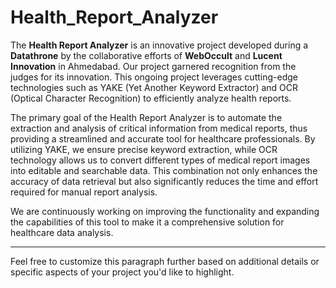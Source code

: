 # Health_Report_Analyzer


The **Health Report Analyzer** is an innovative project developed during a **Datathrone** by the collaborative efforts of **WebOccult** and **Lucent Innovation** in Ahmedabad. Our project garnered recognition from the judges for its innovation. This ongoing project leverages cutting-edge technologies such as YAKE (Yet Another Keyword Extractor) and OCR (Optical Character Recognition) to efficiently analyze health reports.

The primary goal of the Health Report Analyzer is to automate the extraction and analysis of critical information from medical reports, thus providing a streamlined and accurate tool for healthcare professionals. By utilizing YAKE, we ensure precise keyword extraction, while OCR technology allows us to convert different types of medical report images into editable and searchable data. This combination not only enhances the accuracy of data retrieval but also significantly reduces the time and effort required for manual report analysis.

We are continuously working on improving the functionality and expanding the capabilities of this tool to make it a comprehensive solution for healthcare data analysis.

---

Feel free to customize this paragraph further based on additional details or specific aspects of your project you'd like to highlight.
